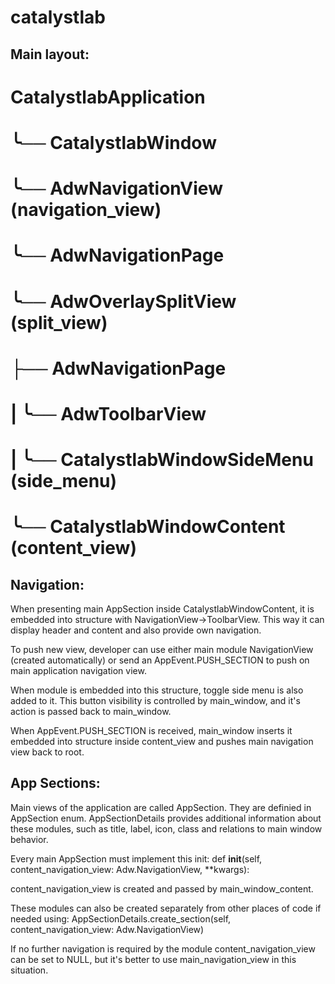# catalystlab

## Main layout:

# CatalystlabApplication
# ╰── CatalystlabWindow
#     ╰── AdwNavigationView (navigation_view)
#         ╰── AdwNavigationPage
#             ╰── AdwOverlaySplitView (split_view)
#                 ├── AdwNavigationPage
#                 |   ╰── AdwToolbarView
#                 |       ╰── CatalystlabWindowSideMenu (side_menu)
#                 ╰── CatalystlabWindowContent (content_view)

## Navigation:

When presenting main AppSection inside CatalystlabWindowContent, it is embedded
into structure with NavigationView->ToolbarView. This way it can display header
and content and also provide own navigation.

To push new view, developer can use either main module NavigationView (created
automatically) or send an AppEvent.PUSH_SECTION to push on main application
navigation view.

When module is embedded into this structure, toggle side menu is also added to
it. This button visibility is controlled by main_window, and it's action is
passed back to main_window.

When AppEvent.PUSH_SECTION is received, main_window inserts it embedded into
structure inside content_view and pushes main navigation view back to root.

## App Sections:

Main views of the application are called AppSection. They are definied in
AppSection enum. AppSectionDetails provides additional information about these
modules, such as title, label, icon, class and relations to main window
behavior.

Every main AppSection must implement this init:
def __init__(self, content_navigation_view: Adw.NavigationView, **kwargs):

content_navigation_view is created and passed by main_window_content.

These modules can also be created separately from other places of code if needed
using:
AppSectionDetails.create_section(self, content_navigation_view: Adw.NavigationView)

If no further navigation is required by the module content_navigation_view can
be set to NULL, but it's better to use main_navigation_view in this situation.
